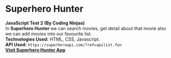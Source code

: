 ﻿# Superhero Hunter
<b>JavaScript Test 2 (By Coding Ninjas)</b><br>
In <b>Superhero Hunter </b> we can search movies, get detail about that movie also we can add movies into our favourite list.<br>
**Technologies Used:** HTML, CSS, Javascript.<br>
**API Used:**  `https://superheroapi.com/?ref=apilist.fun` <br>
[**Visit Superhero Hunter App**](https://superhero-hunter.netlify.app/)<br><br>


